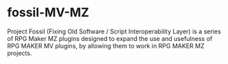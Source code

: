 # fossil-MV-MZ
Project Fossil (Fixing Old Software / Script Interoperability Layer) is a series of RPG Maker MZ plugins designed to expand the use and usefulness of RPG MAKER MV plugins, by allowing them to work in RPG MAKER MZ projects.
